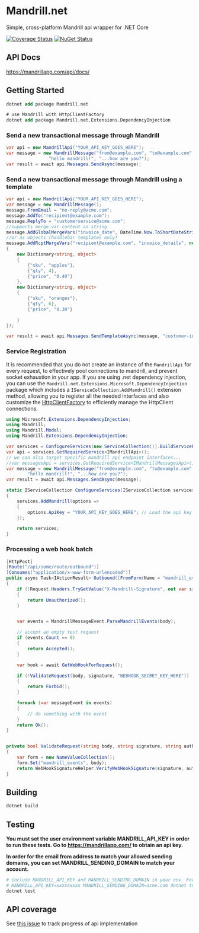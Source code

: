 # Mandrill.net

Simple, cross-platform Mandrill api wrapper for .NET Core

[![Coverage Status](https://coveralls.io/repos/github/feinoujc/Mandrill.net/badge.svg?branch=main)](https://coveralls.io/github/feinoujc/Mandrill.net?branch=main)
<a href="http://www.nuget.org/packages/Mandrill.net/"><img src="https://img.shields.io/nuget/v/Mandrill.net.svg" title="NuGet Status"></a>

## API Docs

https://mandrillapp.com/api/docs/

## Getting Started

```ps
dotnet add package Mandrill.net

# use Mandrill with HttpClientFactory
dotnet add package Mandrill.net.Extensions.DependencyInjection
```


### Send a new transactional message through Mandrill

```cs
var api = new MandrillApi("YOUR_API_KEY_GOES_HERE");
var message = new MandrillMessage("from@example.com", "to@example.com",
                "hello mandrill!", "...how are you?");
var result = await api.Messages.SendAsync(message);
```

### Send a new transactional message through Mandrill using a template

```cs
var api = new MandrillApi("YOUR_API_KEY_GOES_HERE");
var message = new MandrillMessage();
message.FromEmail = "no-reply@acme.com";
message.AddTo("recipient@example.com");
message.ReplyTo = "customerservice@acme.com";
//supports merge var content as string
message.AddGlobalMergeVars("invoice_date", DateTime.Now.ToShortDateString());
//or as objects (handlebar templates only)
message.AddRcptMergeVars("recipient@example.com", "invoice_details", new[]
{
    new Dictionary<string, object>
    {
        {"sku", "apples"},
        {"qty", 4},
        {"price", "0.40"}
    },
    new Dictionary<string, object>
    {
        {"sku", "oranges"},
        {"qty", 6},
        {"price", "0.30"}

    }
});

var result = await api.Messages.SendTemplateAsync(message, "customer-invoice");

```


### Service Registration

It is recommended that you do not create an instance of the `MandrillApi` for every request, to effectively pool connections to mandrill, and prevent socket exhaustion in your app. If you are using .net dependency injection, you can use the `Mandrill.net.Extensions.Microsoft.DependencyInjection` package which includes a `IServiceCollection.AddMandrill()` extension method, allowing you to register all the needed interfaces and also customize the [HttpClientFactory](https://docs.microsoft.com/en-us/dotnet/architecture/microservices/implement-resilient-applications/use-httpclientfactory-to-implement-resilient-http-requests) to efficiently manage the HttpClient connections.

```cs
using Microsoft.Extensions.DependencyInjection;
using Mandrill;
using Mandrill.Model;
using Mandrill.Extensions.DependencyInjection;

var services = ConfigureServices(new ServiceCollection()).BuildServiceProvider();
var api = services.GetRequiredService<IMandrillApi>();
// we can also target specific mandrill api endpoint interfaces...
//var messagesApi = services.GetRequiredService<IMandrillMessagesApi>();
var message = new MandrillMessage("from@example.com", "to@example.com",
        "hello mandrill!", "...how are you?");
var result = await api.Messages.SendAsync(message);

static IServiceCollection ConfigureServices(IServiceCollection services)
{
    services.AddMandrill(options =>
    {
        options.ApiKey = "YOUR_API_KEY_GOES_HERE"; // Load the api key from configuration
    });

    return services;
}
```


### Processing a web hook batch

```cs
[HttpPost]
[Route("/api/some/route/outbound")]
[Consumes("application/x-www-form-urlencoded")]
public async Task<IActionResult> Outbound([FromForm(Name = "mandrill_events")] string body)
{
    if (!Request.Headers.TryGetValue("X-Mandrill-Signature", out var signature))
    {
        return Unauthorized();
    }


    var events = MandrillMessageEvent.ParseMandrillEvents(body);

    // accept an empty test request
    if (events.Count == 0)
    {
        return Accepted();
    }

    var hook = await GetWebHookForRequest();

    if (!ValidateRequest(body, signature, "WEBHOOK_SECRET_KEY_HERE"))
    {
        return Forbid();
    }

    foreach (var messageEvent in events)
    {
        // do something with the event
    }
    return Ok();
}


private bool ValidateRequest(string body, string signature, string authKey)
{
    var form = new NameValueCollection();
    form.Set("mandrill_events", body);
    return WebHookSignatureHelper.VerifyWebHookSignature(signature, authKey, new Uri(Request.GetDisplayUrl()), form);
}
```

## Building

```sh
dotnet build
```

## Testing

**You must set the user environment variable MANDRILL_API_KEY in order to run these tests. Go to https://mandrillapp.com/ to obtain an api key.**

**In order for the email from address to match your allowed sending domains, you can set MANDRILL_SENDING_DOMAIN to match your account.**

```sh
# include MANDRILL_API_KEY and MANDRILL_SENDING_DOMAIN in your env. For example:
# MANDRILL_API_KEY=xxxxxxxxx MANDRILL_SENDING_DOMAIN=acme.com dotnet test tests
dotnet test
```

## API coverage

See [this issue](https://github.com/feinoujc/Mandrill.net/issues/1) to track progress of api implementation
